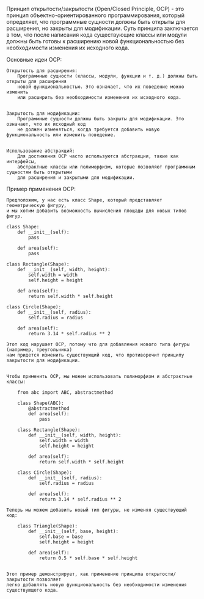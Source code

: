 
Принцип открытости/закрытости (Open/Closed Principle, OCP) - это принцип объектно-ориентированного программирования,
который определяет, что программные сущности должны быть открыты для расширения,
но закрыты для модификации. Суть принципа заключается в том, что после написания кода
существующие классы или модули должны быть готовы к расширению новой функциональностью
без необходимости изменения их исходного кода.


Основные идеи OCP:

    Открытость для расширения:
        Программные сущности (классы, модули, функции и т. д.) должны быть открыты для расширения
        новой функциональностью. Это означает, что их поведение можно изменить
        или расширить без необходимости изменения их исходного кода.


    Закрытость для модификации:
        Программные сущности должны быть закрыты для модификации. Это означает, что их исходный код
        не должен изменяться, когда требуется добавить новую функциональность или изменить поведение.


    Использование абстракций:
        Для достижения OCP часто используются абстракции, такие как интерфейсы,
        абстрактные классы или полиморфизм, которые позволяют программным сущностям быть открытыми
        для расширения и закрытыми для модификации.



Пример применения OCP:

    Предположим, у нас есть класс Shape, который представляет геометрическую фигуру,
    и мы хотим добавить возможность вычисления площади для новых типов фигур.

    class Shape:
        def __init__(self):
            pass

        def area(self):
            pass

    class Rectangle(Shape):
        def __init__(self, width, height):
            self.width = width
            self.height = height

        def area(self):
            return self.width * self.height

    class Circle(Shape):
        def __init__(self, radius):
            self.radius = radius

        def area(self):
            return 3.14 * self.radius ** 2

    Этот код нарушает OCP, потому что для добавления нового типа фигуры (например, треугольника)
    нам придется изменить существующий код, что противоречит принципу закрытости для модификации.


    Чтобы применить OCP, мы можем использовать полиморфизм и абстрактные классы:

        from abc import ABC, abstractmethod

        class Shape(ABC):
            @abstractmethod
            def area(self):
                pass

        class Rectangle(Shape):
            def __init__(self, width, height):
                self.width = width
                self.height = height

            def area(self):
                return self.width * self.height

        class Circle(Shape):
            def __init__(self, radius):
                self.radius = radius

            def area(self):
                return 3.14 * self.radius ** 2

    Теперь мы можем добавить новый тип фигуры, не изменяя существующий код:

        class Triangle(Shape):
            def __init__(self, base, height):
                self.base = base
                self.height = height

            def area(self):
                return 0.5 * self.base * self.height


    Этот пример демонстрирует, как применение принципа открытости/закрытости позволяет
    легко добавлять новую функциональность без необходимости изменения существующего кода.


